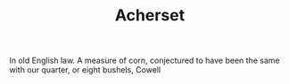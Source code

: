 ---
title: Acherset
letter: A
permalink: "/definitions/bld-acherset.html"
body: In old English law. A measure of corn, conjectured to have been the same with
  our quarter, or eight bushels, Cowell
published_at: '2018-07-07'
source: Black's Law Dictionary 2nd Ed (1910)
layout: post
---